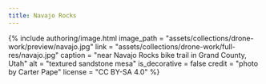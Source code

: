 ```yaml
---
title: Navajo Rocks
---
```


{% include authoring/image.html
    image_path = "assets/collections/drone-work/preview/navajo.jpg"
    link = "assets/collections/drone-work/full-res/navajo.jpg"
    caption = "near Navajo Rocks bike trail in Grand County, Utah"
    alt = "textured sandstone mesa"
    is_decorative = false
    credit = "photo by Carter Pape"
    license = "CC BY-SA 4.0"
%}
